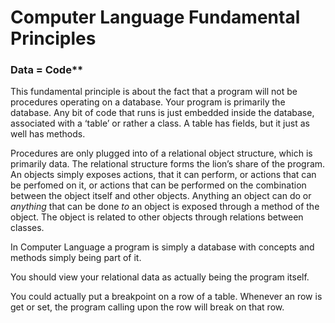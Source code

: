 ﻿Computer Language Fundamental Principles
========================================

### Data = Code**

This fundamental principle is about the fact that a program will not be procedures operating on a database. Your program is primarily the database. Any bit of code that runs is just embedded inside the database, associated with a ‘table’ or rather a class. A table has fields, but it just as well has methods.

Procedures are only plugged into of a relational object structure, which is primarily data. The relational structure forms the lion’s share of the program. An objects simply exposes actions, that it can perform, or actions that can be perfomed on it, or actions that can be performed on the combination between the object itself and other objects. Anything an object can do or *anything*  that can be done *to*  an object is exposed through a method of the object. The object is related to other objects through relations between classes.

In Computer Language a program is simply a database with concepts and methods simply being part of it.

You should view your relational data as actually being the program itself.

You could actually put a breakpoint on a row of a table. Whenever an row is get or set, the program calling upon the row will break on that row.
